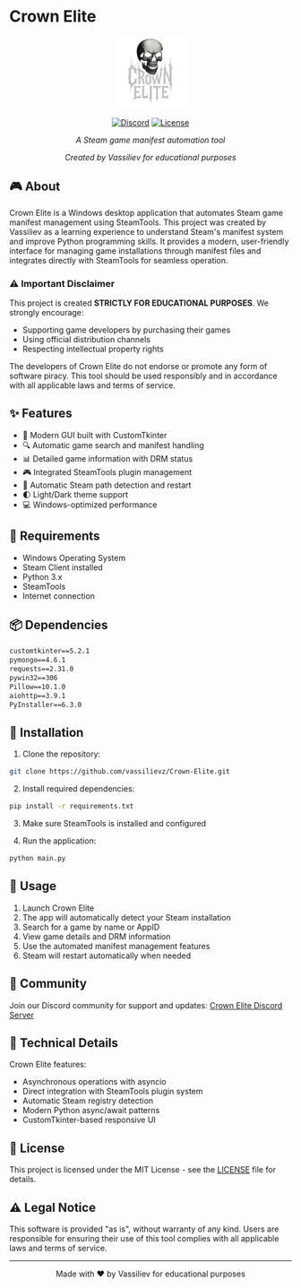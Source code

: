 # Crown Elite

<div align="center">

<img src="assets/icon.png" width="128" height="128" alt="Crown Elite Logo">

[![Discord](https://img.shields.io/discord/YOUR_SERVER_ID?color=7289DA&label=Discord&logo=discord&logoColor=white)](https://discord.gg/crwn)
[![License](https://img.shields.io/badge/license-MIT-blue.svg)](LICENSE)

*A Steam game manifest automation tool*

*Created by Vassiliev for educational purposes*

</div>

## 🎮 About

Crown Elite is a Windows desktop application that automates Steam game manifest management using SteamTools. This project was created by Vassiliev as a learning experience to understand Steam's manifest system and improve Python programming skills. It provides a modern, user-friendly interface for managing game installations through manifest files and integrates directly with SteamTools for seamless operation.

### ⚠️ Important Disclaimer

This project is created **STRICTLY FOR EDUCATIONAL PURPOSES**. We strongly encourage:
- Supporting game developers by purchasing their games
- Using official distribution channels
- Respecting intellectual property rights

The developers of Crown Elite do not endorse or promote any form of software piracy. This tool should be used responsibly and in accordance with all applicable laws and terms of service.

## ✨ Features

- 🎯 Modern GUI built with CustomTkinter
- 🔍 Automatic game search and manifest handling
- 📊 Detailed game information with DRM status
- 🎮 Integrated SteamTools plugin management
- 🚀 Automatic Steam path detection and restart
- 🌓 Light/Dark theme support
- 💻 Windows-optimized performance

## 🔧 Requirements

- Windows Operating System
- Steam Client installed
- Python 3.x
- SteamTools
- Internet connection

## 📦 Dependencies

```
customtkinter==5.2.1
pymongo==4.6.1
requests==2.31.0
pywin32==306
Pillow==10.1.0
aiohttp==3.9.1
PyInstaller==6.3.0
```

## 🚀 Installation

1. Clone the repository:
```bash
git clone https://github.com/vassilievz/Crown-Elite.git
```

2. Install required dependencies:
```bash
pip install -r requirements.txt
```

3. Make sure SteamTools is installed and configured

4. Run the application:
```bash
python main.py
```

## 🌟 Usage

1. Launch Crown Elite
2. The app will automatically detect your Steam installation
3. Search for a game by name or AppID
4. View game details and DRM information
5. Use the automated manifest management features
6. Steam will restart automatically when needed

## 🤝 Community

Join our Discord community for support and updates:
[Crown Elite Discord Server](https://discord.gg/crwn)

## 🔧 Technical Details

Crown Elite features:
- Asynchronous operations with asyncio
- Direct integration with SteamTools plugin system
- Automatic Steam registry detection
- Modern Python async/await patterns
- CustomTkinter-based responsive UI

## 📄 License

This project is licensed under the MIT License - see the [LICENSE](LICENSE) file for details.

## ⚠️ Legal Notice

This software is provided "as is", without warranty of any kind. Users are responsible for ensuring their use of this tool complies with all applicable laws and terms of service.

---

<div align="center">
Made with ❤️ by Vassiliev for educational purposes
</div>
